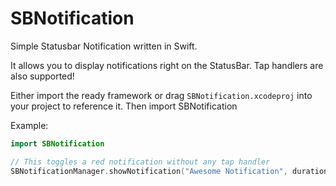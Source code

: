 # SBNotification
Simple Statusbar Notification written in Swift.

It allows you to display notifications right on the StatusBar. Tap handlers are also supported!

Either import the ready framework or drag `SBNotification.xcodeproj` into your project to reference it.
Then import SBNotification

Example:

```swift
import SBNotification

// This toggles a red notification without any tap handler
SBNotificationManager.showNotification("Awesome Notification", duration: 20, type: .error)
```

